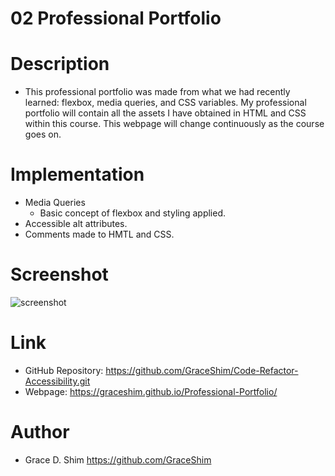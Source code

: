 # 02 Professional Portfolio

# Description 
* This professional portfolio was made from what we had recently learned: flexbox, media queries, and CSS variables. My professional portfolio will contain all the assets I have obtained in HTML and CSS within this course. This webpage will change continuously as the course goes on.

# Implementation
* Media Queries
  * Basic concept of flexbox and styling applied.
* Accessible alt attributes.
* Comments made to HMTL and CSS.

# Screenshot
![screenshot](/Assets/image/screenshot-portfolio.png)

# Link
* GitHub Repository: https://github.com/GraceShim/Code-Refactor-Accessibility.git
* Webpage: https://graceshim.github.io/Professional-Portfolio/

# Author
* Grace D. Shim https://github.com/GraceShim
